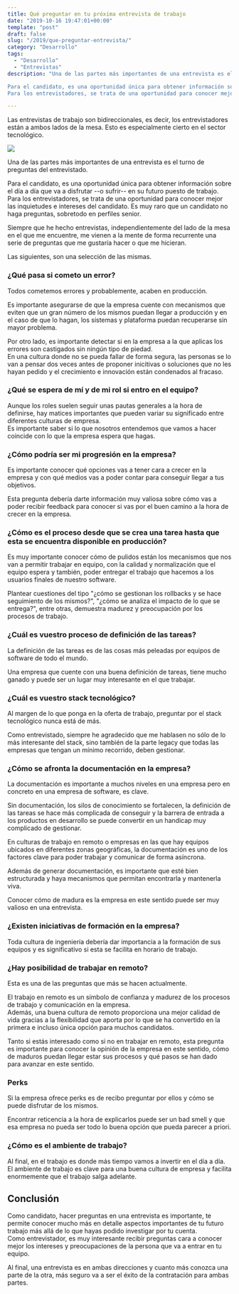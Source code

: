 ```yaml
---
title: Qué preguntar en tu próxima entrevista de trabajo
date: "2019-10-16 19:47:01+00:00"
template: "post"
draft: false
slug: "/2019/que-preguntar-entrevista/"
category: "Desarrollo"
tags:
  - "Desarrollo"
  - "Entrevistas"
description: "Una de las partes más importantes de una entrevista es el turno de preguntas del entrevistado.  

Para el candidato, es una oportunidad única para obtener información sobre el día a día que va a disfrutar --o sufrir-- en su futuro puesto de trabajo.  
Para los entrevistadores, se trata de una oportunidad para conocer mejor las inquietudes e intereses del candidato."

---
```


Las entrevistas de trabajo son bidireccionales, es decir, los entrevistadores están a ambos lados de la mesa. Esto es especialmente cierto en el sector tecnológico. 

![](/media/itcrowd.gif)

Una de las partes más importantes de una entrevista es el turno de preguntas del entrevistado. 

Para el candidato, es una oportunidad única para obtener información sobre el día a día que va a disfrutar --o sufrir-- en su futuro puesto de trabajo.   
Para los entrevistadores, se trata de una oportunidad para conocer mejor las inquietudes e intereses del candidato. Es muy raro que un candidato no haga preguntas, sobretodo en perfiles senior.

Siempre que he hecho entrevistas, independientemente del lado de la mesa en el que me encuentre, me vienen a la mente de forma recurrente una serie de preguntas que me gustaría hacer o que me hicieran.  

Las siguientes, son una selección de las mismas.

### ¿Qué pasa si cometo un error?

Todos cometemos errores y probablemente, acaben en producción.  

Es importante asegurarse de que la empresa cuente con mecanismos que eviten que un gran número de los mismos puedan llegar a producción y en el caso de que lo hagan, los sistemas y plataforma puedan recuperarse sin mayor problema.

Por otro lado, es importante detectar si en la empresa a la que aplicas los errores son castigados sin ningún tipo de piedad.  
En una cultura donde no se pueda fallar de forma segura, las personas se lo van a pensar dos veces antes de proponer inicitivas o soluciones que no les hayan pedido y el crecimiento e innovación están condenados al fracaso.  


### ¿Qué se espera de mí y de mi rol si entro en el equipo?

Aunque los roles suelen seguir unas pautas generales a la hora de definirse, hay matices importantes que pueden variar su significado entre diferentes culturas de empresa.  
Es importante saber si lo que nosotros entendemos que vamos a hacer coincide con lo que la empresa espera que hagas.


### ¿Cómo podría ser mi progresión en la empresa?

Es importante conocer qué opciones vas a tener cara a crecer en la empresa y con qué medios vas a poder contar para conseguir llegar a tus objetivos.  

Esta pregunta debería darte información muy valiosa sobre cómo vas a poder recibir feedback para conocer si vas por el buen camino a la hora de crecer en la empresa.

### ¿Cómo es el proceso desde que se crea una tarea hasta que esta se encuentra disponible en producción?

Es muy importante conocer cómo de pulidos están los mecanismos que nos van a permitir trabajar en equipo, con la calidad y normalización que el equipo espera y también, poder entregar el trabajo que hacemos a los usuarios finales de nuestro software. 

Plantear cuestiones del tipo "¿cómo se gestionan los rollbacks y se hace seguimiento de los mismos?", "¿cómo se analiza el impacto de lo que se entrega?", entre otras, demuestra madurez y preocupación por los procesos de trabajo. 

### ¿Cuál es vuestro proceso de definición de las tareas?

La definición de las tareas es de las cosas más peleadas por equipos de software de todo el mundo.  

Una empresa que cuente con una buena definición de tareas, tiene mucho ganado y puede ser un lugar muy interesante en el que trabajar.

### ¿Cuál es vuestro stack tecnológico?

Al margen de lo que ponga en la oferta de trabajo, preguntar por el stack tecnológico nunca está de más.  

Como entrevistado, siempre he agradecido que me hablasen no sólo de lo más interesante del stack, sino también de la parte legacy que todas las empresas que tengan un mínimo recorrido, deben gestionar.

### ¿Cómo se afronta la documentación en la empresa?

La documentación es importante a muchos niveles en una empresa pero en concreto en una empresa de software, es clave. 

Sin documentación, los silos de conocimiento se fortalecen, la definición de las tareas se hace más complicada de conseguir y la barrera de entrada a los productos en desarrollo se puede convertir en un handicap muy complicado de gestionar. 

En culturas de trabajo en remoto o empresas en las que hay equipos ubicados en diferentes zonas geográficas, la documentación es uno de los factores clave para poder trabajar y comunicar de forma asíncrona.

Además de generar documentación, es importante que esté bien estructurada y haya mecanismos que permitan encontrarla y mantenerla viva. 

Conocer cómo de madura es la empresa en este sentido puede ser muy valioso en una entrevista.

### ¿Existen iniciativas de formación en la empresa?

Toda cultura de ingeniería debería dar importancia a la formación de sus equipos y es significativo si esta se facilita en horario de trabajo.  

### ¿Hay posibilidad de trabajar en remoto?

Esta es una de las preguntas que más se hacen actualmente. 

El trabajo en remoto es un símbolo de confianza y madurez de los procesos de trabajo y comunicación en la empresa.  
Además, una buena cultura de remoto proporciona una mejor calidad de vida gracias a la flexibilidad que aporta por lo que se ha convertido en la primera e incluso única opción para muchos candidatos.  

Tanto si estás interesado como si no en trabajar en remoto, esta pregunta es importante para conocer la opinión de la empresa en este sentido, cómo de maduros puedan llegar estar sus procesos y qué pasos se han dado para avanzar en este sentido.

### Perks

Si la empresa ofrece perks es de recibo preguntar por ellos y cómo se puede disfrutar de los mismos.  

Encontrar reticencia a la hora de explicarlos puede ser un bad smell y que esa empresa no pueda ser todo lo buena opción que pueda parecer a priori.

### ¿Cómo es el ambiente de trabajo?

Al final, en el trabajo es donde más tiempo vamos a invertir en el día a día.  
El ambiente de trabajo es clave para una buena cultura de empresa y facilita enormemente que el trabajo salga adelante.

## Conclusión

Como candidato, hacer preguntas en una entrevista es importante, te permite conocer mucho más en detalle aspectos importantes de tu futuro trabajo más allá de lo que hayas podido investigar por tu cuenta.  
Como entrevistador, es muy interesante recibir preguntas cara a conocer mejor los intereses y preocupaciones de la persona que va a entrar en tu equipo.  

Al final, una entrevista es en ambas direcciones y cuanto más conozca una parte de la otra, más seguro va a ser el éxito de la contratación para ambas partes.
